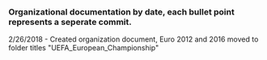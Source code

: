 ### Organizational documentation by date, each bullet point represents a seperate commit.
2/26/2018
	- Created organization document, Euro 2012 and 2016 moved to folder titles "UEFA_European_Championship"